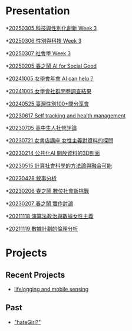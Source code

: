 # Presentation
*[20250305 科技與性別化創新 Week 3]()

*[20250306 性別與科技 Week 3]()

*[20250307 社會學 Week 3](https://docs.google.com/presentation/d/e/2PACX-1vTBNtrBw09kzJIO1BIVE0yofrA4eMI6hUOBBz0D3XvsykrvZS8FhkEuHTMiovIQxw535pQ1FqkpxEKk/pub?start=false&loop=false&delayms=3000)

*[20250205 春之鬧 AI for Social Good]()

*[20241005 女學會年會 AI can help？]()

*[20241005 女學會社群問卷調查結果]()

*[20240525 臺灣性別100+問分享會]()

*[20230617 Self tracking and health management]()

*[20230705 高中生人社營評論]()

*[20230721 女書店講座 女性主義對資料的探問]()

*[20230214 公共化AI 開放資料的3D剖面]()

*[20230515 計算社會科學的方法論與融合可能]()

*[20230428 敘事分析]()

*[20230206 春之鬧 數位社會新挑戰]()

*[20230207 春之鬧 實作討論]()


*[20211118 演算法政治與數據女性主義]()

*[20211119 數據計劃的倫理分析]()


# Projects

## Recent Projects
* [lifelogging and mobile sensing]()

## Past
* ["hateGirl?"]()

